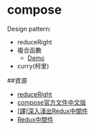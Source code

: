 # compose

Design pattern:
- reduceRight
- 複合函數
	* [Demo](http://jsbin.com/quhofa/edit?js,console)
- curry(柯里)

##資源
- [reduceRight](https://msdn.microsoft.com/zh-tw/library/ff679979(v=vs.94).aspx)
- [compose官方文件中文版](https://camsong.github.io/redux-in-chinese/docs/api/compose.html)
- [[譯]深入淺出Redux中間件](http://www.zhangxinxu.com/wordpress/2013/02/js-currying/)
- [Redux中間件](http://syaning.com/2016/03/25/redux-middleware/)
